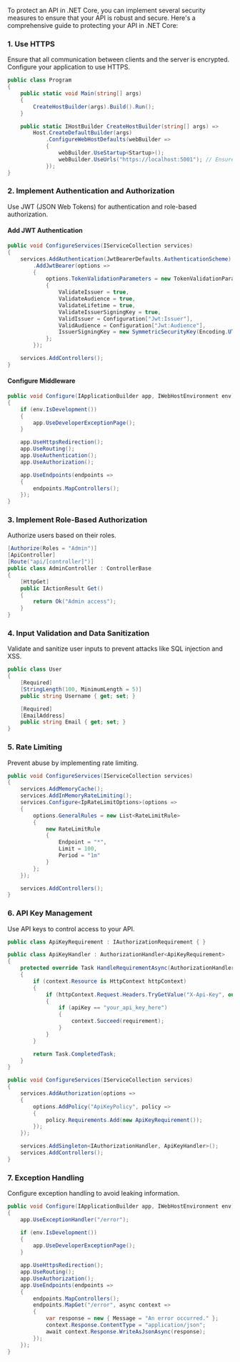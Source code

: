 To protect an API in .NET Core, you can implement several security measures to ensure that your API is robust and secure. Here's a comprehensive guide to protecting your API in .NET Core:

### 1. Use HTTPS
Ensure that all communication between clients and the server is encrypted. Configure your application to use HTTPS.
```csharp
public class Program
{
    public static void Main(string[] args)
    {
        CreateHostBuilder(args).Build().Run();
    }

    public static IHostBuilder CreateHostBuilder(string[] args) =>
        Host.CreateDefaultBuilder(args)
            .ConfigureWebHostDefaults(webBuilder =>
            {
                webBuilder.UseStartup<Startup>();
                webBuilder.UseUrls("https://localhost:5001"); // Ensure HTTPS is used
            });
}
```

### 2. Implement Authentication and Authorization
Use JWT (JSON Web Tokens) for authentication and role-based authorization.

#### Add JWT Authentication
```csharp
public void ConfigureServices(IServiceCollection services)
{
    services.AddAuthentication(JwtBearerDefaults.AuthenticationScheme)
        .AddJwtBearer(options =>
        {
            options.TokenValidationParameters = new TokenValidationParameters
            {
                ValidateIssuer = true,
                ValidateAudience = true,
                ValidateLifetime = true,
                ValidateIssuerSigningKey = true,
                ValidIssuer = Configuration["Jwt:Issuer"],
                ValidAudience = Configuration["Jwt:Audience"],
                IssuerSigningKey = new SymmetricSecurityKey(Encoding.UTF8.GetBytes(Configuration["Jwt:Key"]))
            };
        });

    services.AddControllers();
}
```

#### Configure Middleware
```csharp
public void Configure(IApplicationBuilder app, IWebHostEnvironment env)
{
    if (env.IsDevelopment())
    {
        app.UseDeveloperExceptionPage();
    }

    app.UseHttpsRedirection();
    app.UseRouting();
    app.UseAuthentication();
    app.UseAuthorization();

    app.UseEndpoints(endpoints =>
    {
        endpoints.MapControllers();
    });
}
```

### 3. Implement Role-Based Authorization
Authorize users based on their roles.
```csharp
[Authorize(Roles = "Admin")]
[ApiController]
[Route("api/[controller]")]
public class AdminController : ControllerBase
{
    [HttpGet]
    public IActionResult Get()
    {
        return Ok("Admin access");
    }
}
```

### 4. Input Validation and Data Sanitization
Validate and sanitize user inputs to prevent attacks like SQL injection and XSS.

```csharp
public class User
{
    [Required]
    [StringLength(100, MinimumLength = 5)]
    public string Username { get; set; }

    [Required]
    [EmailAddress]
    public string Email { get; set; }
}
```

### 5. Rate Limiting
Prevent abuse by implementing rate limiting.
```csharp
public void ConfigureServices(IServiceCollection services)
{
    services.AddMemoryCache();
    services.AddInMemoryRateLimiting();
    services.Configure<IpRateLimitOptions>(options =>
    {
        options.GeneralRules = new List<RateLimitRule>
        {
            new RateLimitRule
            {
                Endpoint = "*",
                Limit = 100,
                Period = "1m"
            }
        };
    });

    services.AddControllers();
}
```

### 6. API Key Management
Use API keys to control access to your API.
```csharp
public class ApiKeyRequirement : IAuthorizationRequirement { }

public class ApiKeyHandler : AuthorizationHandler<ApiKeyRequirement>
{
    protected override Task HandleRequirementAsync(AuthorizationHandlerContext context, ApiKeyRequirement requirement)
    {
        if (context.Resource is HttpContext httpContext)
        {
            if (httpContext.Request.Headers.TryGetValue("X-Api-Key", out var apiKey))
            {
                if (apiKey == "your_api_key_here")
                {
                    context.Succeed(requirement);
                }
            }
        }

        return Task.CompletedTask;
    }
}

public void ConfigureServices(IServiceCollection services)
{
    services.AddAuthorization(options =>
    {
        options.AddPolicy("ApiKeyPolicy", policy =>
        {
            policy.Requirements.Add(new ApiKeyRequirement());
        });
    });

    services.AddSingleton<IAuthorizationHandler, ApiKeyHandler>();
    services.AddControllers();
}
```

### 7. Exception Handling
Configure exception handling to avoid leaking information.

```csharp
public void Configure(IApplicationBuilder app, IWebHostEnvironment env)
{
    app.UseExceptionHandler("/error");

    if (env.IsDevelopment())
    {
        app.UseDeveloperExceptionPage();
    }

    app.UseHttpsRedirection();
    app.UseRouting();
    app.UseAuthorization();
    app.UseEndpoints(endpoints =>
    {
        endpoints.MapControllers();
        endpoints.MapGet("/error", async context =>
        {
            var response = new { Message = "An error occurred." };
            context.Response.ContentType = "application/json";
            await context.Response.WriteAsJsonAsync(response);
        });
    });
}
```
